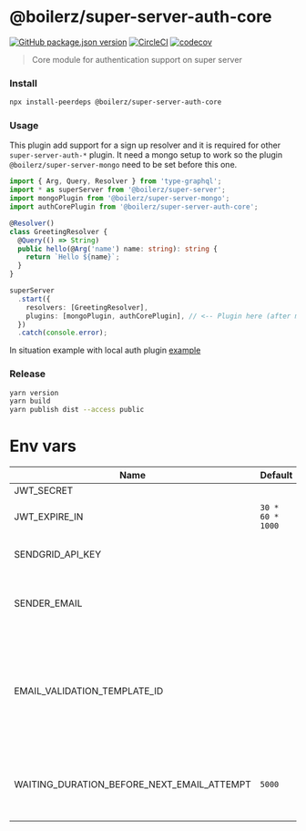 # @boilerz/super-server-auth-core

[![GitHub package.json version](https://img.shields.io/github/package-json/v/boilerz/super-server-auth-core)](https://www.npmjs.com/package/@boilerz/super-server-auth-core)
[![CircleCI](https://circleci.com/gh/boilerz/super-server-auth-core/tree/master.svg?style=shield)](https://circleci.com/gh/boilerz/super-server-auth-core/tree/master)
[![codecov](https://codecov.io/gh/boilerz/super-server-auth-core/branch/master/graph/badge.svg)](https://codecov.io/gh/boilerz/super-server-auth-core)

> Core module for authentication support on super server

### Install

```bash
npx install-peerdeps @boilerz/super-server-auth-core
```

### Usage

This plugin add support for a sign up resolver and it is required for other `super-server-auth-*` plugin.
It need a mongo setup to work so the plugin `@boilerz/super-server-mongo` need to be set before this one.

```typescript
import { Arg, Query, Resolver } from 'type-graphql';
import * as superServer from '@boilerz/super-server';
import mongoPlugin from '@boilerz/super-server-mongo';
import authCorePlugin from '@boilerz/super-server-auth-core';

@Resolver()
class GreetingResolver {
  @Query(() => String)
  public hello(@Arg('name') name: string): string {
    return `Hello ${name}`;
  }
}

superServer
  .start({
    resolvers: [GreetingResolver],
    plugins: [mongoPlugin, authCorePlugin], // <-- Plugin here (after mongoPlugin)
  })
  .catch(console.error);
```

In situation example with local auth plugin [example](https://github.com/boilerz/super-server/blob/master/examples/withLocalAuth.ts)


### Release

```bash
yarn version
yarn build
yarn publish dist --access public
```

# Env vars

| Name                                        | Default                   | Description                                                                                                        |
|---------------------------------------------|---------------------------|--------------------------------------------------------------------------------------------------------------------|
| JWT_SECRET                                  |                           | JWT secret                                                                                                         |
| JWT_EXPIRE_IN                               | `30 * 60 * 1000`          | Token expiration in seconds.                                                                                       |
| SENDGRID_API_KEY                            |                           | Sendgrid API Key for email validation.                                                                             |
| SENDER_EMAIL                                |                           | Sendgrid sender email (must be validated by sendgrid).                                                             |
| EMAIL_VALIDATION_TEMPLATE_ID                |                           | Sendgrid validation email template id. (Must handle `firstName`, `lastName` and `validationUrl` as template data). |
| WAITING_DURATION_BEFORE_NEXT_EMAIL_ATTEMPT  | `5000`                    | Waiting duration in ms between two email validation attempt.                                                       |

